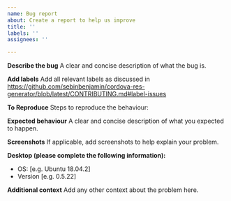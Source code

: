 ```yaml
---
name: Bug report
about: Create a report to help us improve
title: ''
labels: ''
assignees: ''

---
```


**Describe the bug**
A clear and concise description of what the bug is.

**Add labels**
Add all relevant labels as discussed in https://github.com/sebinbenjamin/cordova-res-generator/blob/latest/CONTRIBUTING.md#label-issues

**To Reproduce**
Steps to reproduce the behaviour:

**Expected behaviour**
A clear and concise description of what you expected to happen.

**Screenshots**
If applicable, add screenshots to help explain your problem.

**Desktop (please complete the following information):**
 - OS: [e.g. Ubuntu 18.04.2]
 - Version [e.g. 0.5.22]

**Additional context**
Add any other context about the problem here.
